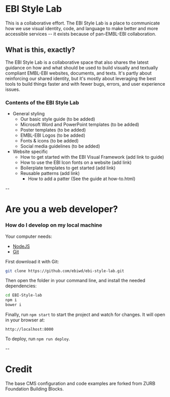 # EBI Style Lab
This is a collaborative effort. The EBI Style Lab is a place to communicate how we use visual identity, code, and language to make better and more accessible services -- it exists because of pan-EMBL-EBI collaboration.

## What is this, exactly?
The EBI Style Lab is a collaborative space that also shares the latest guidance on how and what should be used to build visually and textually compliant EMBL-EBI websites, documents, and texts. It's partly about reinforcing our shared identity, but it's mostly about leveraging the best tools to build things faster and with fewer bugs, errors, and user experience issues.

### Contents of the EBI Style Lab
- General styling
  - Our basic style guide (to be added)
  - Microsoft Word and PowerPoint templates (to be added)
  - Poster templates (to be added)
  - EMBL-EBI Logos  (to be added)
  - Fonts & icons (to be added)
  - Social media guidelines (to be added)
- Website specific
  - How to get started with the EBI Visual Framework (add link to guide)
  - How to use the EBI Icon fonts on a website (add link)
  - Boilerplate templates to get started (add link)
  - Reusable patterns (add link)
    - How to add a patter (See the guide at how-to.html)

--

# Are you a web developer?

### How do I develop on my local machine

Your computer needs:

- [NodeJS](https://nodejs.org/en/)
- [Git](https://git-scm.com/)

First download it with Git:

```bash
git clone https://github.com/ebiwd/ebi-style-lab.git
```

Then open the folder in your command line, and install the needed dependencies:

```bash
cd EBI-Style-lab
npm i
bower i
```

Finally, run `npm start` to start the project and watch for changes. It will open in your browser at:

```
http://localhost:8000
```

To deploy, run `npm run deploy`.

--

# Credit
The base CMS configuration and code examples are forked from ZURB Foundation Building Blocks.

